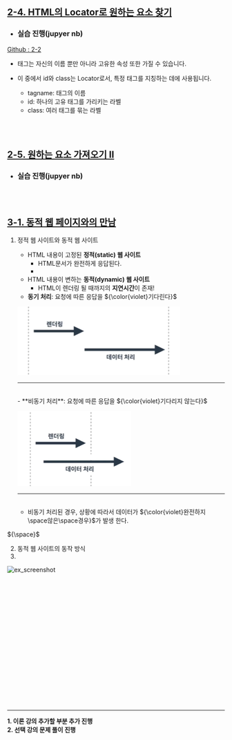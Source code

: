## <u>2-4. HTML의 Locator로 원하는 요소 찾기</u>

- ### 실습 진행(jupyer nb)

[Github : 2-2](https://github.com/pjw74/HTTP_Study/blob/main/1-4.ipynb)

- 태그는 자신의 이름 뿐만 아니라 고유한 속성 또한 가질 수 있습니다.
- 이 중에서 id와 class는 Locator로서, 특정 태그를 지칭하는 데에 사용됩니다.

  - tagname: 태그의 이름
  - id: 하나의 고유 태그를 가리키는 라벨
  - class: 여러 태그를 묶는 라벨

<br>
<br>

## <u>2-5. 원하는 요소 가져오기 II</u>

- ### 실습 진행(jupyer nb)

<br>
<br>

## <u>3-1. 동적 웹 페이지와의 만남</u>

1. 정적 웹 사이트와 동적 웹 사이트

   - HTML 내용이 고정된 **정적(static) 웹 사이트**
     - HTML문서가 완전하게 응답된다.
     -
   - HTML 내용이 변하는 **동적(dynamic) 웹 사이트**
     - HTML이 렌더링 될 때까지의 **지연시간**이 존재!
   - **동기 처리**: 요청에 따른 응답을 ${\color{violet}기다린다}$

   ![ex_screenshot](./img/1.PNG)

   ***

   <br>
   - **비동기 처리**: 요청에 따른 응답을 ${\color{violet}기다리지 않는다}$

   ![ex_screenshot](./img/2.PNG)

   ***

   <br>

   - 비동기 처리된 경우, 상황에 따라서 데이터가 ${\color{violet}완전하지\space않은\space경우}$가 발생 한다.

${\space}$

2. 동적 웹 사이트의 동작 방식
1.

![ex_screenshot](./img/3.PNG)

<br>
<br>
<br>
<br>
<br>

<br>
<br>
<br>
<br>
<br>
<br>
<br>
<br>
<br>
<br>
<br>
<br>

---

**1. 이론 강의 추가할 부분 추가 진행** <br>
**2. 선택 강의 문제 풀이 진행**
